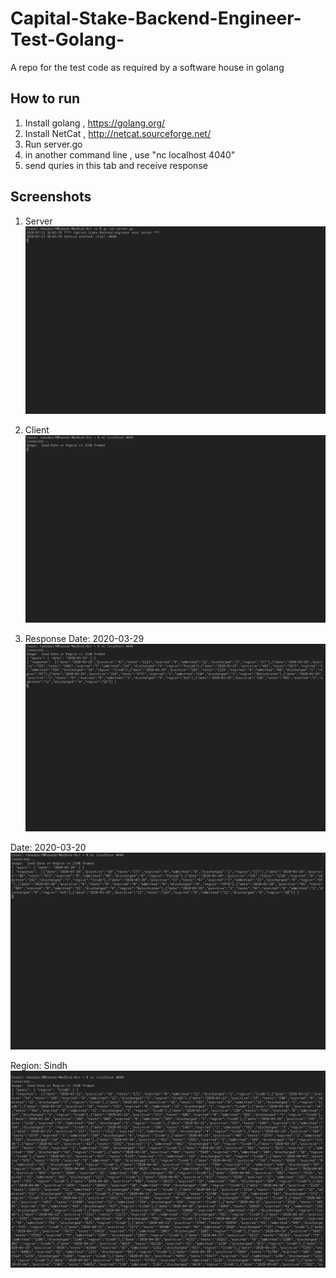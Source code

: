 # Capital-Stake-Backend-Engineer-Test-Golang-
A repo for the test code as required by a software house in golang

## How to run
1) Install golang , https://golang.org/
2) Install NetCat , http://netcat.sourceforge.net/
3) Run server.go
4) in another command line , use "nc localhost 4040"
5) send quries in this tab and receive response

## Screenshots

1. Server
![Server](img/Server-01.png)

2. Client
![Client](img/Client-01.png)

2. Response
Date: 2020-03-29
![Response1](img/Response-1.png)

Date: 2020-03-20
![Response2](img/Response-2.png)

Region: Sindh
![Response3](img/Response-3.png)
